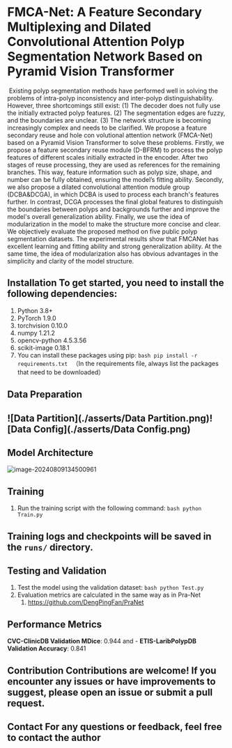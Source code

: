 # FMCA-Net: A Feature Secondary Multiplexing and Dilated Convolutional Attention Polyp Segmentation Network Based on Pyramid Vision Transformer

​	Existing polyp segmentation methods have performed well in solving the problems of intra-polyp inconsistency and inter-polyp distinguishability. However, three shortcomings still exist: (1) The decoder does not fully use the initially extracted polyp features. (2) The segmentation edges are fuzzy, and the boundaries are unclear. (3) The network structure is becoming increasingly complex and needs to be clarified. We propose a feature secondary reuse and hole con volutional attention network (FMCA-Net) based on a Pyramid Vision Transformer to solve these problems. Firstly, we propose a feature secondary reuse module (D-BFRM) to process the polyp features of different scales initially extracted in the encoder. After two stages of reuse processing, they are used as references for the remaining branches. This way, feature information such as polyp size, shape, and number can be fully obtained, ensuring the model’s fitting ability. Secondly, we also propose a dilated convolutional attention module group (DCBA\&DCGA), in which DCBA is used to process each branch's features further. In contrast, DCGA processes the final global features to distinguish the boundaries between polyps and backgrounds further and improve the model's overall generalization ability. Finally, we use the idea of modularization in the model to make the structure more concise and clear. We objectively evaluate the proposed method on five public polyp segmentation datasets. The experimental results show that FMCANet has excellent learning and fitting ability and strong generalization ability. At the same time, the idea of modularization also has obvious advantages in the simplicity and clarity of the model structure.

## Installation To get started, you need to install the following dependencies: 

1. Python 3.8+ 
2. PyTorch 1.9.0
3.  torchvision 0.10.0
4. numpy 1.21.2
5. opencv-python 4.5.3.56 
6. scikit-image 0.18.1
7. You can install these packages using pip: ```bash pip install -r requirements.txt ```  （In the requirements file, always list the packages that need to be downloaded）

## Data Preparation  ###

## ![Data Partition](./asserts/Data Partition.png)![Data Config](./asserts/Data Config.png) ###



## Model Architecture  ###

![image-20240809134500961](C:\Users\12452\AppData\Roaming\Typora\typora-user-images\image-20240809134500961.png)

## Training  ###

1. Run the training script with the following command: ```bash python Train.py ```

## Training logs and checkpoints will be saved in the `runs/` directory.  ###

## Testing and Validation  ###

1. Test the model using the validation dataset: ```bash python Test.py  ``` 
2. Evaluation metrics are calculated in the same way as in Pra-Net
   1. https://github.com/DengPingFan/PraNet

## Performance Metrics  ###

**CVC-ClinicDB Validation MDice**: 0.944 and  - **ETIS-LaribPolypDB Validation Accuracy**: 0.841 

## Contribution Contributions are welcome! If you encounter any issues or have improvements to suggest, please open an issue or submit a pull request. ## 

## Contact For any questions or feedback, feel free to contact the author 